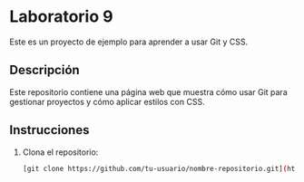 # Laboratorio 9

Este es un proyecto de ejemplo para aprender a usar Git y CSS.

## Descripción

Este repositorio contiene una página web que muestra cómo usar Git para gestionar proyectos y cómo aplicar estilos con CSS.

## Instrucciones

1. Clona el repositorio:
   ```bash
   [git clone https://github.com/tu-usuario/nombre-repositorio.git](https://github.com/marlonguerreroam/Entregable-02.git)
